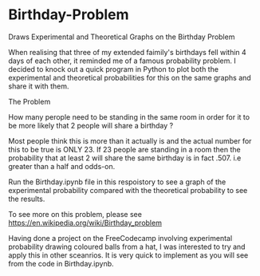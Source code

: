 # Birthday-Problem
Draws Experimental and Theoretical Graphs on the Birthday Problem

When realising that three of my extended faimily's birthdays fell within 4 days of each other, it reminded me of a famous probability problem. I decided to knock out a quick program in Python to plot both the experimental and theoretical probabilities for this on the same graphs and share it with them.  

The Problem

How many perople need to be standing in the same room in order for it to be more likely that 2 people will share a birthday ?

Most people think this is more than it actually is and the actual number for this to be true is ONLY 23.  If 23 people are standing in a room then the probability that at least 2 will share the same birthday is in fact .507. i.e  greater than a half and odds-on.

Run the Birthday.ipynb file in this respoistory to see a graph of the experimental probability compared with the theoretical probability to see the results.

To see more on this problem, please see https://en.wikipedia.org/wiki/Birthday_problem

Having done a project on the FreeCodecamp involving experimental probability drawing coloured balls from a hat, I was interested to try and apply this in other sceanrios.  It is very quick to implement as you will see from the code in Birthday.ipynb.
